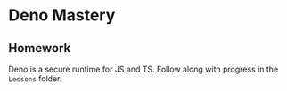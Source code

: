 # Deno Mastery

## Homework

Deno is a secure runtime for JS and TS. Follow along with progress in the `Lessons` folder.
